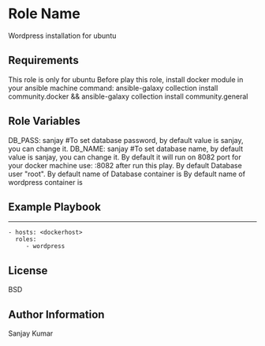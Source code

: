 Role Name
=========

Wordpress installation for ubuntu

Requirements
------------

This role is only for ubuntu
Before play this role, install docker module in your ansible machine
command: ansible-galaxy collection install community.docker  && ansible-galaxy collection install community.general

Role Variables
--------------

DB_PASS: sanjay  #To set database password, by default value is sanjay, you can change it.
DB_NAME: sanjay  #To set database name, by default value is sanjay, you can change it.
By default it will run on 8082 port for your docker machine
use: <ipofdockermachine>:8082 after run this play.
By default Database user "root".
By default name of Database container is 
By default name of wordpress container is


Example Playbook
----------------
---
    - hosts: <dockerhost>
      roles:
         - wordpress

License
-------

BSD

Author Information
------------------

Sanjay Kumar
